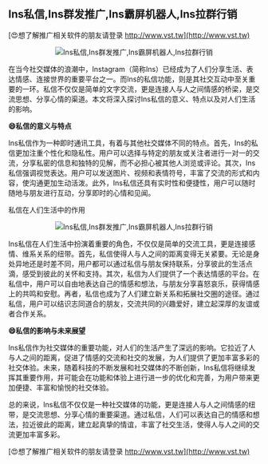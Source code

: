 ## **Ins私信,Ins群发推广,Ins霸屏机器人,Ins拉群行销**

[😍想了解推广相关软件的朋友请登录 http://www.vst.tw](http://www.vst.tw)

 <center><img src="https://vst.tw/MP4/tuiguang/png/6.png" alt="Ins私信,Ins群发推广,Ins霸屏机器人,Ins拉群行销"></center>

在当今社交媒体的浪潮中，Instagram（简称Ins）已经成为了人们分享生活、表达情感、连接世界的重要平台之一。而Ins的私信功能，则是其社交互动中至关重要的一环。私信不仅仅是简单的文字交流，更是连接人与人之间情感的桥梁，是交流思想、分享心情的渠道。本文将深入探讨Ins私信的意义、特点以及对人们生活的影响。

**😄私信的意义与特点**

Ins私信作为一种即时通讯工具，有着与其他社交媒体不同的特点。首先，Ins的私信更加注重个性化和隐私性。用户可以选择与特定的朋友或关注者进行一对一的交流，分享私密的信息和独特的见解，而不必担心被其他人浏览或评论。其次，Ins私信强调视觉表达。用户可以发送图片、视频和表情符号，丰富了交流的形式和内容，使沟通更加生动活泼。此外，Ins私信还具有实时性和便捷性，用户可以随时随地与朋友进行互动，分享即时的心情和见闻。

私信在人们生活中的作用

 <center><img src="https://vst.tw/MP4/tuiguang/png/4.png" alt="Ins私信,Ins群发推广,Ins霸屏机器人,Ins拉群行销"></center>

Ins私信在人们生活中扮演着重要的角色，不仅仅是简单的交流工具，更是连接感情、维系关系的纽带。首先，私信使得人与人之间的距离变得无关紧要。无论是身处异地还是时差不同，用户都可以通过私信与朋友保持联系，分享彼此的生活点滴，感受到彼此的关怀和支持。其次，私信为人们提供了一个表达情感的平台。在私信中，用户可以自由地表达自己的情感和想法，与朋友分享喜怒哀乐，获得情感上的共鸣和安慰。再者，私信也成为了人们建立新关系和拓展社交圈的途径。通过私信，用户可以结识志同道合的朋友，交流共同的兴趣爱好，建立起深厚的友谊或者合作关系。

**😄私信的影响与未来展望**

Ins私信作为社交媒体的重要功能，对人们的生活产生了深远的影响。它拉近了人与人之间的距离，促进了情感的交流和社交的发展，为人们提供了更加丰富多彩的社交体验。未来，随着科技的不断发展和社交媒体的不断创新，Ins私信将继续发挥其重要作用，并可能会在功能和体验上进行进一步的优化和完善，为用户带来更加便捷、丰富和愉悦的社交体验。

总的来说，Ins私信不仅仅是一种社交媒体的功能，更是连接人与人之间情感的纽带，是交流思想、分享心情的重要渠道。通过私信，人们可以表达自己的情感和想法，拉近彼此的距离，建立起真挚的情谊，丰富了社交生活，使得人与人之间的交流更加丰富多彩。

[😍想了解推广相关软件的朋友请登录 http://www.vst.tw](http://www.vst.tw)



